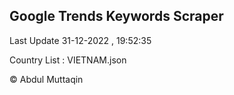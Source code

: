 

## Google Trends Keywords Scraper 
 
Last Update 31-12-2022 , 19:52:35

Country List :
VIETNAM.json



© Abdul Muttaqin 
